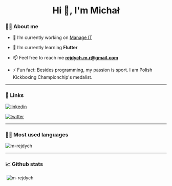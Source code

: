 <h1 align="center">Hi 👋, I'm Michał</h1>

### 💁‍♂️ About me

- 🔭  I’m currently working on [Manage IT](https://github.com/m-rejdych/manage-it)

- 🌱  I’m currently learning **Flutter**

- 📫  Feel free to reach me **rejdych.m.r@gmail.com**

- ⚡  Fun fact: Besides programming, my passion is sport. I am Polish Kickboxing Championchip's medalist.

---

### 🔗 Links
[![linkedin](https://img.shields.io/badge/linkedin-0A66C2?style=for-the-badge&logo=linkedin&logoColor=white)](https://www.linkedin.com/in/michal-rejdych/)

[![twitter](https://img.shields.io/badge/twitter-1DA1F2?style=for-the-badge&logo=twitter&logoColor=white)](https://twitter.com/heyxReyy)

---

### 👨‍💻 Most used languages

<p align="left"><img align="center" src="https://github-readme-stats.vercel.app/api/top-langs/?username=m-rejdych&hide=coffeescript" alt="m-rejdych" /></p>

---

### 📈 Github stats
  
<p align="left">&nbsp;<img align="center" src="https://github-readme-stats.vercel.app/api?username=m-rejdych&show_icons=true&theme=dracula" alt="m-rejdych" /></p>

